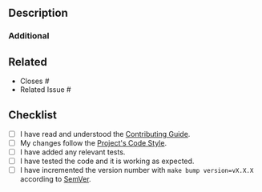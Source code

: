 <!--
  Ensure that the Pull Request title and commits follows our
  [Commit Message Guidelines](https://github.com/caffeine-addictt/waku/blob/main/CONTRIBUTING.md#commit-message-guidelines).

  Fill in the following fields with the appropriate information.
-->

## Description

### Additional

<!--Like if you need help writing tests etc.-->

## Related

- Closes #
- Related Issue #

## Checklist

- [ ] I have read and understood the [Contributing Guide](https://github.com/caffeine-addictt/waku/blob/main/CONTRIBUTING.md).
- [ ] My changes follow the [Project's Code Style](https://github.com/caffeine-addictt/waku/blob/main/.github/CODESTYLE.md).
- [ ] I have added any relevant tests.
- [ ] I have tested the code and it is working as expected.
- [ ] I have incremented the version number with `make bump version=vX.X.X` according to [SemVer](https://semver.org).
